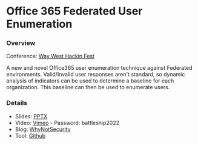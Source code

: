 # Office 365 Federated User Enumeration

### Overview

Conference: [Way West Hackin Fest](https://wildwesthackinfest.com/way-west/)

A new and novel Office365 user enumeration technique against Federated environments. Valid/Invalid user responses aren't standard, so dynamic analysis of indicators can be used to determine a baseline for each organization. This baseline can then be used to enumerate users.

### Details

- Slides: [PPTX](Office365_Correlated_User_Enum.pptx)
- Video: [Vimeo](https://vimeo.com/showcase/9606366/video/730342097) - Password: battleship2022
- Blog: [WhyNotSecurity](https://whynotsecurity.com/blog/o365fedenum/)
- Tool: [Github](https://github.com/knavesec/o365fedenum)
